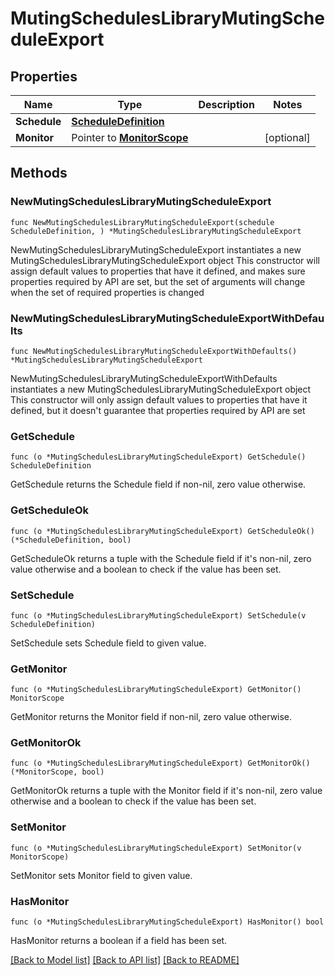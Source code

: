 # MutingSchedulesLibraryMutingScheduleExport

## Properties

Name | Type | Description | Notes
------------ | ------------- | ------------- | -------------
**Schedule** | [**ScheduleDefinition**](ScheduleDefinition.md) |  | 
**Monitor** | Pointer to [**MonitorScope**](MonitorScope.md) |  | [optional] 

## Methods

### NewMutingSchedulesLibraryMutingScheduleExport

`func NewMutingSchedulesLibraryMutingScheduleExport(schedule ScheduleDefinition, ) *MutingSchedulesLibraryMutingScheduleExport`

NewMutingSchedulesLibraryMutingScheduleExport instantiates a new MutingSchedulesLibraryMutingScheduleExport object
This constructor will assign default values to properties that have it defined,
and makes sure properties required by API are set, but the set of arguments
will change when the set of required properties is changed

### NewMutingSchedulesLibraryMutingScheduleExportWithDefaults

`func NewMutingSchedulesLibraryMutingScheduleExportWithDefaults() *MutingSchedulesLibraryMutingScheduleExport`

NewMutingSchedulesLibraryMutingScheduleExportWithDefaults instantiates a new MutingSchedulesLibraryMutingScheduleExport object
This constructor will only assign default values to properties that have it defined,
but it doesn't guarantee that properties required by API are set

### GetSchedule

`func (o *MutingSchedulesLibraryMutingScheduleExport) GetSchedule() ScheduleDefinition`

GetSchedule returns the Schedule field if non-nil, zero value otherwise.

### GetScheduleOk

`func (o *MutingSchedulesLibraryMutingScheduleExport) GetScheduleOk() (*ScheduleDefinition, bool)`

GetScheduleOk returns a tuple with the Schedule field if it's non-nil, zero value otherwise
and a boolean to check if the value has been set.

### SetSchedule

`func (o *MutingSchedulesLibraryMutingScheduleExport) SetSchedule(v ScheduleDefinition)`

SetSchedule sets Schedule field to given value.


### GetMonitor

`func (o *MutingSchedulesLibraryMutingScheduleExport) GetMonitor() MonitorScope`

GetMonitor returns the Monitor field if non-nil, zero value otherwise.

### GetMonitorOk

`func (o *MutingSchedulesLibraryMutingScheduleExport) GetMonitorOk() (*MonitorScope, bool)`

GetMonitorOk returns a tuple with the Monitor field if it's non-nil, zero value otherwise
and a boolean to check if the value has been set.

### SetMonitor

`func (o *MutingSchedulesLibraryMutingScheduleExport) SetMonitor(v MonitorScope)`

SetMonitor sets Monitor field to given value.

### HasMonitor

`func (o *MutingSchedulesLibraryMutingScheduleExport) HasMonitor() bool`

HasMonitor returns a boolean if a field has been set.


[[Back to Model list]](../README.md#documentation-for-models) [[Back to API list]](../README.md#documentation-for-api-endpoints) [[Back to README]](../README.md)


